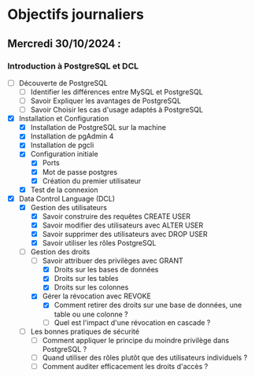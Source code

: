 # Objectifs journaliers

## Mercredi 30/10/2024 :

### Introduction à PostgreSQL et DCL

- [ ] Découverte de PostgreSQL
  - [ ] Identifier les différences entre MySQL et PostgreSQL
  - [ ] Savoir Expliquer les avantages de PostgreSQL
  - [ ] Savoir Choisir les cas d'usage adaptés à PostgreSQL

- [X] Installation et Configuration
  - [X] Installation de PostgreSQL sur la machine
  - [X] Installation de pgAdmin 4
  - [x] Installation de pgcli
  - [X] Configuration initiale
    - [x] Ports
    - [x] Mot de passe postgres
    - [x] Création du premier utilisateur
  - [x] Test de la connexion

- [x] Data Control Language (DCL)
  - [x] Gestion des utilisateurs
    - [x] Savoir construire des requêtes CREATE USER
    - [x] Savoir modifier des utilisateurs avec ALTER USER
    - [x] Savoir supprimer des utilisateurs avec DROP USER
    - [x] Savoir utiliser les rôles PostgreSQL
  
  - [ ] Gestion des droits
    - [ ] Savoir attribuer des privilèges avec GRANT
      - [x] Droits sur les bases de données
      - [x] Droits sur les tables
      - [x] Droits sur les colonnes
    - [x] Gérer la révocation avec REVOKE
      - [x] Comment retirer des droits sur une base de données, une table ou une colonne ?
      - [ ] Quel est l'impact d'une révocation en cascade ?

  - [ ] Les bonnes pratiques de sécurité
    - [ ] Comment appliquer le principe du moindre privilège dans PostgreSQL ?
    - [ ] Quand utiliser des rôles plutôt que des utilisateurs individuels ?
    - [ ] Comment auditer efficacement les droits d'accès ?